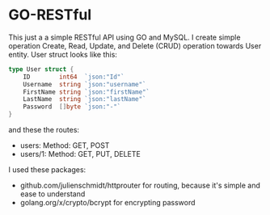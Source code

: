 # GO-RESTful

This just a a simple RESTful API using GO and MySQL. I create simple operation Create, Read, Update, and Delete (CRUD) operation towards User entity. User struct looks like this:

```go
type User struct {
	ID        int64  `json:"Id"`
	Username  string `json:"username"`
	FirstName string `json:"firstName"`
	LastName  string `json:"lastName"`
	Password  []byte `json:"-"`
}
```

and these the routes:
* users: Method: GET, POST
* users/1: Method: GET, PUT, DELETE

I used these packages:
* github.com/julienschmidt/httprouter for routing, because it's simple and ease to understand
* golang.org/x/crypto/bcrypt for encrypting password

